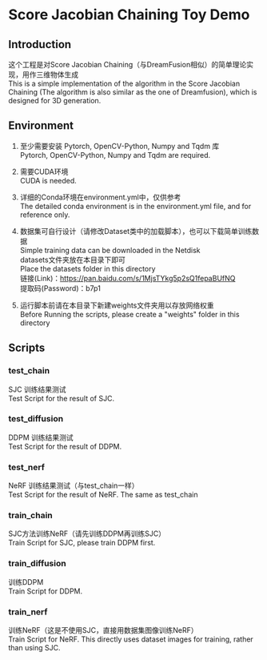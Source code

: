# Score Jacobian Chaining Toy Demo
## Introduction
这个工程是对Score Jacobian Chaining（与DreamFusion相似）的简单理论实现，用作三维物体生成<br>
This is a simple implementation of the algorithm in the Score Jacobian Chaining (The algorithm is also similar as the one of Dreamfusion), which is designed for 3D generation.

## Environment
1. 至少需要安装 Pytorch, OpenCV-Python, Numpy and Tqdm 库<br>
Pytorch, OpenCV-Python, Numpy and Tqdm are required.

2. 需要CUDA环境<br>
CUDA is needed. 

3. 详细的Conda环境在environment.yml中，仅供参考<br>
The detailed conda environment is in the environment.yml file, and for reference only.

4. 数据集可自行设计（请修改Dataset类中的加载脚本），也可以下载简单训练数据<br>
Simple training data can be downloaded in the Netdisk <br>
datasets文件夹放在本目录下即可 <br>
Place the datasets folder in this directory <br>
链接(Link)：https://pan.baidu.com/s/1MjsTYkg5p2sQ1fepaBUfNQ <br>
提取码(Password)：b7p1

5. 运行脚本前请在本目录下新建weights文件夹用以存放网络权重<br>
Before Running the scripts, please create a "weights" folder in this directory

## Scripts
### test_chain
SJC 训练结果测试<br>
Test Script for the result of SJC.
### test_diffusion
DDPM 训练结果测试<br>
Test Script for the result of DDPM.
### test_nerf
NeRF 训练结果测试（与test_chain一样）<br>
Test Script for the result of NeRF. The same as test_chain
### train_chain
SJC方法训练NeRF（请先训练DDPM再训练SJC）<br>
Train Script for SJC, please train DDPM first.
### train_diffusion
训练DDPM<br>
Train Script for DDPM.
### train_nerf
训练NeRF（这是不使用SJC，直接用数据集图像训练NeRF）<br>
Train Script for NeRF. This directly uses dataset images for training, rather than using SJC.
